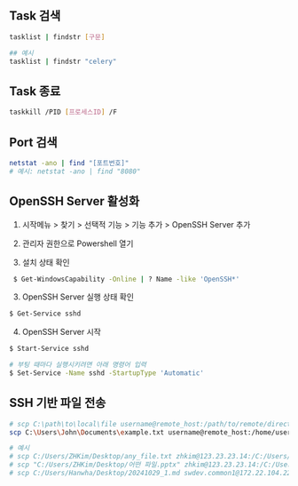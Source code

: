 ## Task 검색
```sh
tasklist | findstr [구문]

## 예시
tasklist | findstr "celery"
```

## Task 종료
```sh
taskkill /PID [프로세스ID] /F
```

## Port 검색
```sh
netstat -ano | find "[포트번호]"
# 예시: netstat -ano | find "8080"
```

## OpenSSH Server 활성화
1) 시작메뉴 > 찾기 > 선택적 기능 > 기능 추가 > OpenSSH Server 추가

2) 관리자 권한으로 Powershell 열기

2) 설치 상태 확인
```sh
 $ Get-WindowsCapability -Online | ? Name -like 'OpenSSH*'
 ```

 3) OpenSSH Server 실행 상태 확인
 ```sh
 $ Get-Service sshd
 ```

 4) OpenSSH Server 시작
 ```sh
 $ Start-Service sshd

 # 부팅 때마다 실행시키려면 아래 명령어 입력
 $ Set-Service -Name sshd -StartupType 'Automatic'
 ```
 
## SSH 기반 파일 전송
```sh
# scp C:\path\to\local\file username@remote_host:/path/to/remote/directory
scp C:\Users\John\Documents\example.txt username@remote_host:/home/username/

# 예시
# scp C:/Users/ZHKim/Desktop/any_file.txt zhkim@123.23.23.14:/C:/Users/RemoteZHKim/Desktop
# scp "C:/Users/ZHKim/Desktop/어떤 파일.pptx" zhkim@123.23.23.14:/C:/Users/RemoteZHKim/Desktop
# scp C:/Users/Hanwha/Desktop/20241029_1.md swdev.common1@172.22.104.226:/C:/Users/swdev.common1/Desktop/20241029_1.md
```